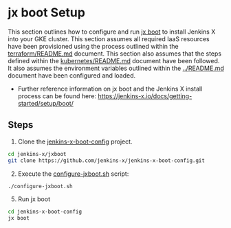 <!--
 Copyright 2019 Google LLC

 Licensed under the Apache License, Version 2.0 (the "License"); you may not use this file except in
 compliance with the License. You may obtain a copy of the License at

        https://www.apache.org/licenses/LICENSE-2.0

 Unless required by applicable law or agreed to in writing, software distributed under the License
 is distributed on an "AS IS" BASIS, WITHOUT WARRANTIES OR CONDITIONS OF ANY KIND, either express or
 implied. See the License for the specific language governing permissions and limitations under the
 License.
-->

# jx boot Setup

This section outlines how to configure and run [jx boot](https://jenkins-x.io/docs/getting-started/setup/boot/)
to install Jenkins X into your GKE cluster. This section assumes all
required IaaS resources have been provisioned using the process outlined within the
[terraform/README.md](../terraform/README.md) document. This section also
assumes that the steps defined within the [kubernetes/README.md](../kubernetes/README.md)
document have been followed. It also assumes the environment variables outlined within the
[../README.md](../README.md) document have been configured and loaded.

* Further reference information on jx boot and the Jenkins X install
process can be found here: https://jenkins-x.io/docs/getting-started/setup/boot/

## Steps

1. Clone the [jenkins-x-boot-config](https://github.com/jenkins-x/jenkins-x-boot-config) project.
```bash
cd jenkins-x/jxboot
git clone https://github.com/jenkins-x/jenkins-x-boot-config.git
```

2. Execute the [configure-jxboot.sh](configure-jxboot.sh) script:
```bash
./configure-jxboot.sh
```

5. Run jx boot
```bash
cd jenkins-x-boot-config
jx boot
```
